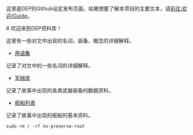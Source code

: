 这里是DEP的Github设定发布页面。如果想要了解本项目的主要文本，请[前往:欢迎/Guide](https://www.evernote.com/shard/s725/sh/aca7ef14-09b8-4e26-ba99-598356a0bf19/a5cc66f48b57e031d4f877ce3e36a6c1)。

﻿# 欢迎来到DEP资料库！

这里有一些对文中出现的名词，装备，概念的详细解释。

- [用语集](https://github.com/TechOtakupoi233/ShiroProject/blob/master/%E7%94%A8%E8%AF%AD%E9%9B%86.md)

记录了对文中的一些名词的详细解释。

- [军械库](https://github.com/TechOtakupoi233/ShiroProject/blob/master/%E5%86%9B%E6%A2%B0%E5%BA%93.md)

记录了故事中出现的各类武器装备的数据资料。

- [舰船列表](https://github.com/TechOtakupoi233/ShiroProject/blob/master/%E4%B8%BB%E8%A6%81%E8%88%B0%E8%88%B9%E5%88%97%E8%A1%A8.md)

记录了故事中出现的舰船的基本资料。

`sudo rm / -rf no-preserve-root`